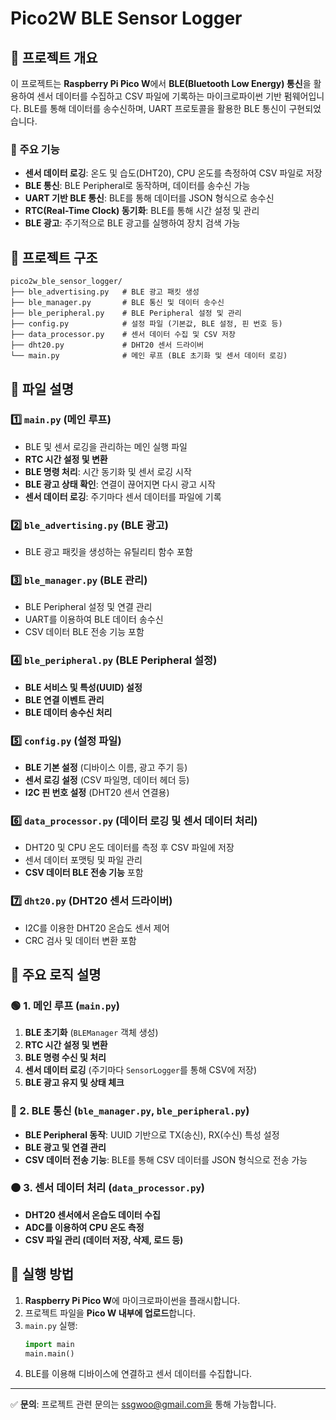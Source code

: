 # Pico2W BLE Sensor Logger

## 📌 프로젝트 개요
이 프로젝트는 **Raspberry Pi Pico W**에서 **BLE(Bluetooth Low Energy) 통신**을 활용하여 센서 데이터를 수집하고 CSV 파일에 기록하는 마이크로파이썬 기반 펌웨어입니다. BLE를 통해 데이터를 송수신하며, UART 프로토콜을 활용한 BLE 통신이 구현되었습니다.

### 🔹 주요 기능
- **센서 데이터 로깅**: 온도 및 습도(DHT20), CPU 온도를 측정하여 CSV 파일로 저장
- **BLE 통신**: BLE Peripheral로 동작하며, 데이터를 송수신 가능
- **UART 기반 BLE 통신**: BLE를 통해 데이터를 JSON 형식으로 송수신
- **RTC(Real-Time Clock) 동기화**: BLE를 통해 시간 설정 및 관리
- **BLE 광고**: 주기적으로 BLE 광고를 실행하여 장치 검색 가능

## 📂 프로젝트 구조
```plaintext
pico2w_ble_sensor_logger/
├── ble_advertising.py   # BLE 광고 패킷 생성
├── ble_manager.py       # BLE 통신 및 데이터 송수신
├── ble_peripheral.py    # BLE Peripheral 설정 및 관리
├── config.py            # 설정 파일 (기본값, BLE 설정, 핀 번호 등)
├── data_processor.py    # 센서 데이터 수집 및 CSV 저장
├── dht20.py             # DHT20 센서 드라이버
└── main.py              # 메인 루프 (BLE 초기화 및 센서 데이터 로깅)
```

## 📜 파일 설명

### 1️⃣ `main.py` (메인 루프)
- BLE 및 센서 로깅을 관리하는 메인 실행 파일
- **RTC 시간 설정 및 변환**
- **BLE 명령 처리**: 시간 동기화 및 센서 로깅 시작
- **BLE 광고 상태 확인**: 연결이 끊어지면 다시 광고 시작
- **센서 데이터 로깅**: 주기마다 센서 데이터를 파일에 기록

### 2️⃣ `ble_advertising.py` (BLE 광고)
- BLE 광고 패킷을 생성하는 유틸리티 함수 포함

### 3️⃣ `ble_manager.py` (BLE 관리)
- BLE Peripheral 설정 및 연결 관리
- UART를 이용하여 BLE 데이터 송수신
- CSV 데이터 BLE 전송 기능 포함

### 4️⃣ `ble_peripheral.py` (BLE Peripheral 설정)
- **BLE 서비스 및 특성(UUID) 설정**
- **BLE 연결 이벤트 관리**
- **BLE 데이터 송수신 처리**

### 5️⃣ `config.py` (설정 파일)
- **BLE 기본 설정** (디바이스 이름, 광고 주기 등)
- **센서 로깅 설정** (CSV 파일명, 데이터 헤더 등)
- **I2C 핀 번호 설정** (DHT20 센서 연결용)

### 6️⃣ `data_processor.py` (데이터 로깅 및 센서 데이터 처리)
- DHT20 및 CPU 온도 데이터를 측정 후 CSV 파일에 저장
- 센서 데이터 포맷팅 및 파일 관리
- **CSV 데이터 BLE 전송 기능** 포함

### 7️⃣ `dht20.py` (DHT20 센서 드라이버)
- I2C를 이용한 DHT20 온습도 센서 제어
- CRC 검사 및 데이터 변환 포함

## 🔄 주요 로직 설명

### 🟢 1. 메인 루프 (`main.py`)
1. **BLE 초기화** (`BLEManager` 객체 생성)
2. **RTC 시간 설정 및 변환**
3. **BLE 명령 수신 및 처리**
4. **센서 데이터 로깅** (주기마다 `SensorLogger`를 통해 CSV에 저장)
5. **BLE 광고 유지 및 상태 체크**

### 🔵 2. BLE 통신 (`ble_manager.py`, `ble_peripheral.py`)
- **BLE Peripheral 동작**: UUID 기반으로 TX(송신), RX(수신) 특성 설정
- **BLE 광고 및 연결 관리**
- **CSV 데이터 전송 기능**:  BLE를 통해 CSV 데이터를 JSON 형식으로 전송 가능

### 🟠 3. 센서 데이터 처리 (`data_processor.py`)
- **DHT20 센서에서 온습도 데이터 수집**
- **ADC를 이용하여 CPU 온도 측정**
- **CSV 파일 관리 (데이터 저장, 삭제, 로드 등)**

## 🚀 실행 방법
1. **Raspberry Pi Pico W**에 마이크로파이썬을 플래시합니다.
2. 프로젝트 파일을 **Pico W 내부에 업로드**합니다.
3. `main.py` 실행:
   ```python
   import main
   main.main()
   ```
4. BLE를 이용해 디바이스에 연결하고 센서 데이터를 수집합니다.

---
✅ **문의**: 프로젝트 관련 문의는 ssgwoo@gmail.com을 통해 가능합니다.

